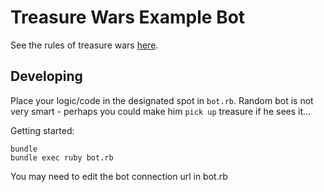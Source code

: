 # Treasure Wars Example Bot

See the rules of treasure wars [here](http://github.com/mtcmorris/treasurewar).

## Developing

Place your logic/code in the designated spot in `bot.rb`. Random bot is not very smart - perhaps you could make him `pick up` treasure if he sees it...

Getting started:

    bundle
    bundle exec ruby bot.rb

You may need to edit the bot connection url in bot.rb